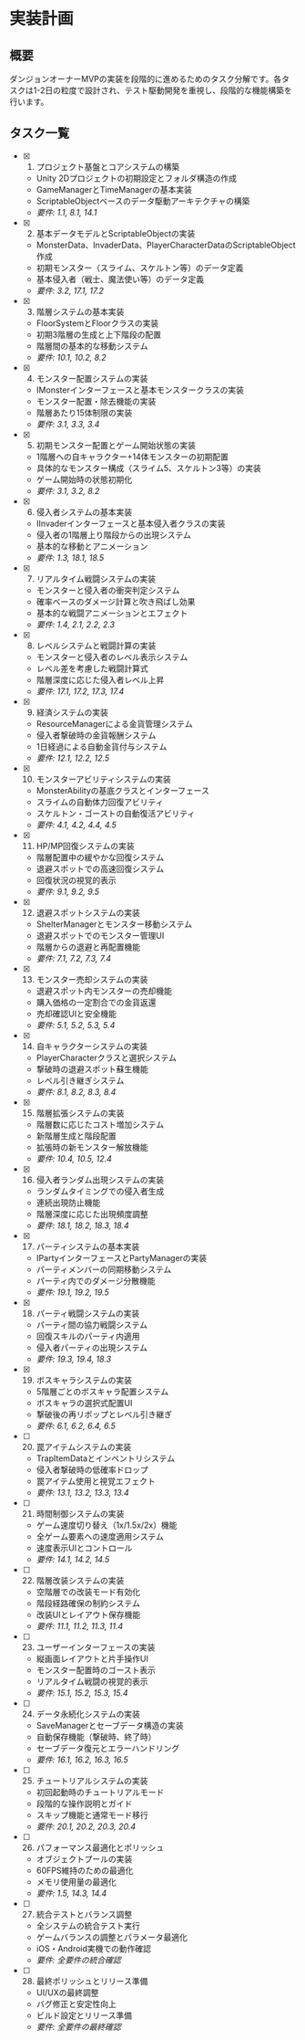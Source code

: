 # 実装計画

## 概要

ダンジョンオーナーMVPの実装を段階的に進めるためのタスク分解です。各タスクは1-2日の粒度で設計され、テスト駆動開発を重視し、段階的な機能構築を行います。

## タスク一覧

- [x] 1. プロジェクト基盤とコアシステムの構築
  - Unity 2Dプロジェクトの初期設定とフォルダ構造の作成
  - GameManagerとTimeManagerの基本実装
  - ScriptableObjectベースのデータ駆動アーキテクチャの構築
  - _要件: 1.1, 8.1, 14.1_

- [x] 2. 基本データモデルとScriptableObjectの実装
  - MonsterData、InvaderData、PlayerCharacterDataのScriptableObject作成
  - 初期モンスター（スライム、スケルトン等）のデータ定義
  - 基本侵入者（戦士、魔法使い等）のデータ定義
  - _要件: 3.2, 17.1, 17.2_

- [x] 3. 階層システムの基本実装
  - FloorSystemとFloorクラスの実装
  - 初期3階層の生成と上下階段の配置
  - 階層間の基本的な移動システム
  - _要件: 10.1, 10.2, 8.2_

- [x] 4. モンスター配置システムの実装
  - IMonsterインターフェースと基本モンスタークラスの実装
  - モンスター配置・除去機能の実装
  - 階層あたり15体制限の実装
  - _要件: 3.1, 3.3, 3.4_

- [x] 5. 初期モンスター配置とゲーム開始状態の実装
  - 1階層への自キャラクター+14体モンスターの初期配置
  - 具体的なモンスター構成（スライム5、スケルトン3等）の実装
  - ゲーム開始時の状態初期化
  - _要件: 3.1, 3.2, 8.2_

- [x] 6. 侵入者システムの基本実装
  - IInvaderインターフェースと基本侵入者クラスの実装
  - 侵入者の1階層上り階段からの出現システム
  - 基本的な移動とアニメーション
  - _要件: 1.3, 18.1, 18.5_

- [x] 7. リアルタイム戦闘システムの実装
  - モンスターと侵入者の衝突判定システム
  - 確率ベースのダメージ計算と吹き飛ばし効果
  - 基本的な戦闘アニメーションとエフェクト
  - _要件: 1.4, 2.1, 2.2, 2.3_

- [x] 8. レベルシステムと戦闘計算の実装
  - モンスターと侵入者のレベル表示システム
  - レベル差を考慮した戦闘計算式
  - 階層深度に応じた侵入者レベル上昇
  - _要件: 17.1, 17.2, 17.3, 17.4_

- [x] 9. 経済システムの実装
  - ResourceManagerによる金貨管理システム
  - 侵入者撃破時の金貨報酬システム
  - 1日経過による自動金貨付与システム
  - _要件: 12.1, 12.2, 12.5_

- [x] 10. モンスターアビリティシステムの実装
  - MonsterAbilityの基底クラスとインターフェース
  - スライムの自動体力回復アビリティ
  - スケルトン・ゴーストの自動復活アビリティ
  - _要件: 4.1, 4.2, 4.4, 4.5_

- [x] 11. HP/MP回復システムの実装
  - 階層配置中の緩やかな回復システム
  - 退避スポットでの高速回復システム
  - 回復状況の視覚的表示
  - _要件: 9.1, 9.2, 9.5_

- [x] 12. 退避スポットシステムの実装
  - ShelterManagerとモンスター移動システム
  - 退避スポットでのモンスター管理UI
  - 階層からの退避と再配置機能
  - _要件: 7.1, 7.2, 7.3, 7.4_

- [x] 13. モンスター売却システムの実装
  - 退避スポット内モンスターの売却機能
  - 購入価格の一定割合での金貨返還
  - 売却確認UIと安全機能
  - _要件: 5.1, 5.2, 5.3, 5.4_

- [x] 14. 自キャラクターシステムの実装
  - PlayerCharacterクラスと選択システム
  - 撃破時の退避スポット蘇生機能
  - レベル引き継ぎシステム
  - _要件: 8.1, 8.2, 8.3, 8.4_

- [x] 15. 階層拡張システムの実装
  - 階層数に応じたコスト増加システム
  - 新階層生成と階段配置
  - 拡張時の新モンスター解放機能
  - _要件: 10.4, 10.5, 12.4_

- [x] 16. 侵入者ランダム出現システムの実装
  - ランダムタイミングでの侵入者生成
  - 連続出現防止機能
  - 階層深度に応じた出現頻度調整
  - _要件: 18.1, 18.2, 18.3, 18.4_

- [x] 17. パーティシステムの基本実装
  - IPartyインターフェースとPartyManagerの実装
  - パーティメンバーの同期移動システム
  - パーティ内でのダメージ分散機能
  - _要件: 19.1, 19.2, 19.5_

- [x] 18. パーティ戦闘システムの実装
  - パーティ間の協力戦闘システム
  - 回復スキルのパーティ内適用
  - 侵入者パーティの出現システム
  - _要件: 19.3, 19.4, 18.3_

- [x] 19. ボスキャラシステムの実装
  - 5階層ごとのボスキャラ配置システム
  - ボスキャラの選択式配置UI
  - 撃破後の再リポップとレベル引き継ぎ
  - _要件: 6.1, 6.2, 6.4, 6.5_

- [ ] 20. 罠アイテムシステムの実装
  - TrapItemDataとインベントリシステム
  - 侵入者撃破時の低確率ドロップ
  - 罠アイテム使用と視覚エフェクト
  - _要件: 13.1, 13.2, 13.3, 13.4_

- [ ] 21. 時間制御システムの実装
  - ゲーム速度切り替え（1x/1.5x/2x）機能
  - 全ゲーム要素への速度適用システム
  - 速度表示UIとコントロール
  - _要件: 14.1, 14.2, 14.5_

- [ ] 22. 階層改装システムの実装
  - 空階層での改装モード有効化
  - 階段経路確保の制約システム
  - 改装UIとレイアウト保存機能
  - _要件: 11.1, 11.2, 11.3, 11.4_

- [ ] 23. ユーザーインターフェースの実装
  - 縦画面レイアウトと片手操作UI
  - モンスター配置時のゴースト表示
  - リアルタイム戦闘の視覚的表示
  - _要件: 15.1, 15.2, 15.3, 15.4_

- [ ] 24. データ永続化システムの実装
  - SaveManagerとセーブデータ構造の実装
  - 自動保存機能（撃破時、終了時）
  - セーブデータ復元とエラーハンドリング
  - _要件: 16.1, 16.2, 16.3, 16.5_

- [ ] 25. チュートリアルシステムの実装
  - 初回起動時のチュートリアルモード
  - 段階的な操作説明とガイド
  - スキップ機能と通常モード移行
  - _要件: 20.1, 20.2, 20.3, 20.4_

- [ ] 26. パフォーマンス最適化とポリッシュ
  - オブジェクトプールの実装
  - 60FPS維持のための最適化
  - メモリ使用量の最適化
  - _要件: 1.5, 14.3, 14.4_

- [ ] 27. 統合テストとバランス調整
  - 全システムの統合テスト実行
  - ゲームバランスの調整とパラメータ最適化
  - iOS・Android実機での動作確認
  - _要件: 全要件の統合確認_

- [ ] 28. 最終ポリッシュとリリース準備
  - UI/UXの最終調整
  - バグ修正と安定性向上
  - ビルド設定とリリース準備
  - _要件: 全要件の最終確認_